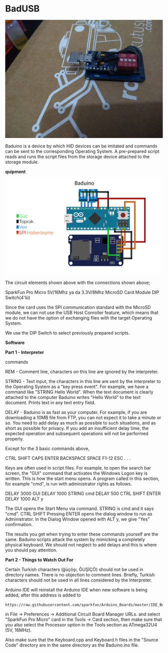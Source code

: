 # BadUSB

![BadUSB](/baduino.jpg)


Baduino is a device by which HID devices can be imitated and commands can be sent to the corresponding Operating System. A pre-prepared script reads and runs the script files from the storage device attached to the storage module.

<b>quipment</b>

![Baduino](/baduino2.png)

The circuit elements shown above with the connections shown above;

SparkFun Pro Micro 5V/16Mhz ya da 3.3V/8Mhz
MicroSD Card Module
DIP Switch(4'lü)

Since the card uses the SPI communication standard with the MicroSD module, we can not use the USB Host Conroller feature, which means that we do not have the option of exchanging files with the target Operating System.

We use the DIP Switch to select previously prepared scripts.

<b>Software</b>

<b>Part 1 - Interpreter</b>

commands

REM - Comment line, characters on this line are ignored by the interpreter.

STRING - Text input, the characters in this line are sent by the interpreter to the Operating System as a "key press event". For example, we have a command like "STRING Hello World". When the text document is clearly attached to the computer Baduino writes "Hello World" to the text document. Prints text in any text entry field.

DELAY - Baduino is as fast as your computer. For example, if you are downloading a 10MB file from FTP, you can not expect it to take a minute or so. You need to add delay as much as possible to such situations, and as short as possible for privacy. If you add an insufficient delay time, the expected operation and subsequent operations will not be performed properly.

Except for the 3 basic commands above,

CTRL SHIFT CAPS ENTER BACKSPACE SPACE F1-12 ESC . . .

Keys are often used in script files. For example, to open the search bar screen, the "GUI" command that activates the Windows Logon key is written. This is how the start menu opens. A program called in this section, for example "cmd", is run with administrator rights as follows.

DELAY 3000 GUI DELAY 1000 STRING cmd DELAY 500 CTRL SHIFT ENTER DELAY 1000 ALT y

The GUI opens the Start Menu via command. STRING is cmd and it says "cmd". CTRL SHIFT Pressing ENTER opens the dialog window to run as Administrator. In the Dialog Window opened with ALT y, we give "Yes" confirmation.

The results you get when trying to enter these commands yourself are the same. Baduino scripts attack the system by mimicking a completely physical keyboard. We should not neglect to add delays and this is where you should pay attention.

<b>Part 2 - Things to Watch Out For</b>

Certain Turkish characters (ğüçöşı, ĞUŞİÇÖ) should not be used in directory names. There is no objection to comment lines. Briefly, Turkish characters should not be used in all lines considered by the Interpreter.

Arduino IDE will reinstall the Arduino IDE when new software is being added, after this address is added to
```
https://raw.githubusercontent.com/sparkfun/Arduino_Boards/master/IDE_Board_Manager/package_sparkfun_index.json
```
in File -> Preferences -> Additional Circuit Board Manager URLs. and select "SparkFun Pro Micro" card in the Tools -> Card section, then make sure that you also select the Processor option in the Tools section as ATmega32U4 (5V, 16MHz).

Also make sure that the Keyboard.cpp and Keyboard.h files in the "Source Code" directory are in the same directory as the Baduino.ino file.
